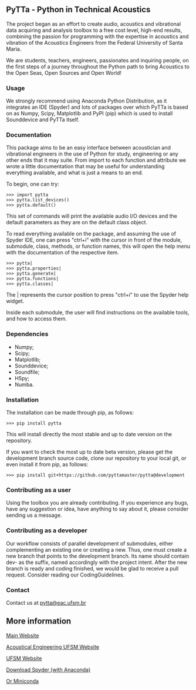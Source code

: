 ## PyTTa - Python in Technical Acoustics

The project began as an effort to create audio, acoustics and vibrational data acquiring and analysis toolbox to a free cost level, high-end results, combining the passion for programming with the expertise in acoustics and vibration of the Acoustics Engineers from the Federal University of Santa Maria.

We are students, teachers, engineers, passionates and inquiring people, on the first steps of a journey throughout the Python path to bring Acoustics to the Open Seas, Open Sources and Open World!

### Usage

We strongly recommend using Anaconda Python Distribution, as it integrates an IDE (Spyder) and lots of packages over which PyTTa is based on
as Numpy, Scipy, Matplotlib and PyPI (pip) which is used to install Sounddevice and PyTTa itself.

### Documentation

This package aims to be an easy interface between acoustician and vibrational engineers in the use of Python for study, engineering or any other ends that it may suite.
From import to each function and attribute we wrote a little documentation that may be useful for understanding everything available, and what is just a means to an end.

To begin, one can try:

    >>> import pytta
    >>> pytta.list_devices()
    >>> pytta.default()

This set of commands will print the available audio I/O devices and the default parameters as they are on the default class object.

To read everything available on the package, and assuming the use of Spyder IDE, one can press "ctrl+i" with the cursor in front of the module, submodule, class, methods, or function names,
this will open the help menu with the documentation of the respective item.
    
    >>> pytta|
    >>> pytta.properties|
    >>> pytta.generate|
    >>> pytta.functions|
    >>> pytta.classes|

The | represents the cursor position to press "ctrl+i" to use the Spyder help widget.

Inside each submodule, the user will find instructions on the available tools, and how to access them.

### Dependencies

- Numpy;
- Scipy;
- Matplotlib;
- Sounddevice;
- Soundfile;
- H5py;
- Numba.

### Installation

The installation can be made through pip, as follows:

    >>> pip install pytta

This will install directly the most stable and up to date version on the repository.

If you want to check the most up to date beta version, please get the development branch source code, clone our repository to your local git, or even install it from pip, as follows:

    >>> pip install git+https://github.com/pyttamaster/pytta@development


### Contributing as a user

Using the toolbox you are already contributing. If you experience any bugs, have any suggestion or idea, have anything to say about it, please consider sending us a message.

### Contributing as a developer

Our workflow consists of parallel development of submodules, either complementing an existing one or creating a new.
Thus, one must create a new branch that points to the development branch. Its name should contain dev- as the suffix, named accordingly with the project intent.
After the new branch is ready and coding finished, we would be glad to receive a pull request.
Consider reading our CodingGuidelines.

### Contact

Contact us at pytta@eac.ufsm.br

## More information

[Main Website](https://sites.google.com/eac.ufsm.br/pytta/)

[Acoustical Engineering UFSM Website](http://www.eac.ufsm.br)

[UFSM Website](https://www.ufsm.br)

[Download Spyder (with Anaconda)](https://www.anaconda.com/download/)

[Or Miniconda](https://conda.io/en/latest/miniconda)
